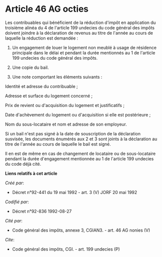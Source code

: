 # Article 46 AG octies

Les contribuables qui bénéficient de la réduction d'impôt en application du troisième alinéa du 4 de l'article 199 undecies
du code général des impôts doivent joindre à la déclaration de revenus au titre de l'année au cours de laquelle la réduction
est demandée : 

1. Un engagement de louer le logement non meublé à usage de résidence principale dans le délai et pendant la durée mentionnés
au 1 de l'article 199 undecies du code général des impôts. 

2. Une copie du bail. 

3. Une note comportant les éléments suivants : 

Identité et adresse du contribuable ; 

Adresse et surface du logement concerné ; 

Prix de revient ou d'acquisition du logement et justificatifs ; 

Date d'achèvement du logement ou d'acquisition si elle est postérieure ; 

Nom du sous-locataire et nom et adresse de son employeur. 

Si un bail n'est pas signé à la date de souscription de la déclaration susvisée, les documents énumérés aux 2 et 3 sont
joints à la déclaration au titre de l'année au cours de laquelle le bail est signé. 

Il en est de même en cas de changement de locataire ou de sous-locataire pendant la durée d'engagement mentionnée au 1 de
l'article 199 undecies du code déjà cité.

**Liens relatifs à cet article**

_Créé par_:

  - Décret n°92-441 du 19 mai 1992 - art. 3 (V) JORF 20 mai 1992

_Codifié par_:

  - Décret n°92-836 1992-08-27

_Cité par_:

  - Code général des impôts, annexe 3, CGIAN3. - art. 46 AG nonies (V)

_Cite_:

  - Code général des impôts, CGI. - art. 199 undecies (P)
